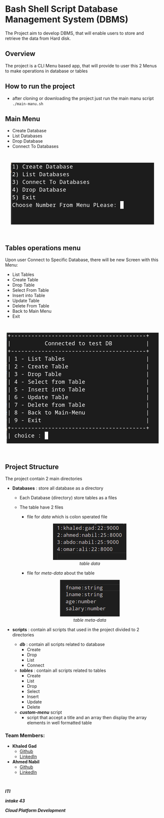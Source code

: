 # Bash Shell Script Database Management System (DBMS)
The Project aim to develop DBMS, that will enable users to store and retrieve the data from Hard disk.

## Overview


The project is a CLI Menu based app, that will provide to user this 2 Menus to make operations in database or tables

## How to run the project
- after cloning or downloading the project just run the main manu script `./main-manu.sh`

## Main Menu
- Create Database
- List Databases
- Drop Database
- Connect To Databases

<br>

<p align="center">
  <img  src="imgs/db-menu.png">
</p>

<br>

## Tables operations menu
Upon user Connect to Specific Database, there will be new Screen with this Menu:
- List Tables
- Create Table 
- Drop Table
- Select From Table
- Insert into Table
- Update Table
- Delete From Table
- Back to Main Menu
- Exit

<br> 

<p align="center">
  <img  src="imgs/tables-menu.png">
</p>

<br>

## Project Structure

The project contain 2 main directories
- **Databases** : store all database as a directory
    - Each Database (directory) store tables as a files
    - The table have 2 files
        - file for _data_ which is colon sperated file
        <p align="center">
            <img  src="imgs/table-data.png">
            <br> <i>table data</i>
        </p>

        - file for _meta-data_ about the table 
        <p align="center">
            <img  src="imgs/table-meta-data.png">
            <br> <i>table meta-data</i>
        </p>

- **scripts** : contain all scripts that used in the project divided to 2 directories
    - _**db**_ : contain all scripts related to database 
        - Create 
        - Drop 
        - List 
        - Connect
    - _**tables**_ : contain all scripts related to tables
        - Create
        - List
        - Drop
        - Select
        - Insert
        - Update
        - Delete
    - _**custom-menu**_ script
        - script that accept a title and an array then display the array elements in well formatted table

### Team Members:

- **Khaled Gad**
    - [Github](https://github.com/KhalidGad)
    - [LinkedIn](https://www.linkedin.com/in/khalildgad/)
- **Ahmed Nabil**
    - [Github](https://github.com/AhmedNabilSharawy)
    - [LinkedIn](https://www.linkedin.com/in/ahmed-nabil-sharawy-149880104/)
<br>

_**ITI**_

_**intake 43**_

_**Cloud Platform Development**_
